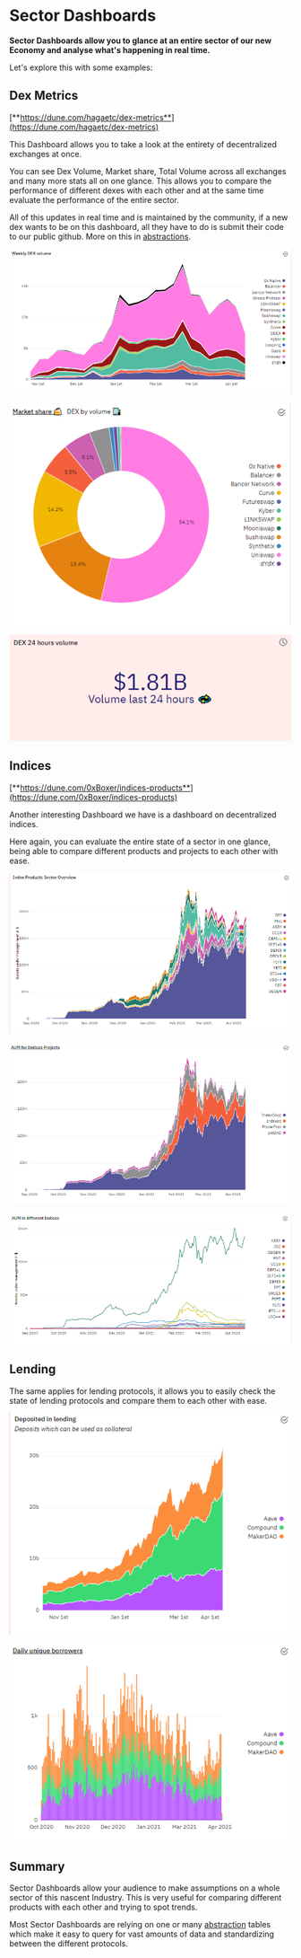 # Sector Dashboards

**Sector Dashboards allow you to glance at an entire sector of our new Economy and analyse what's happening in real time.**

Let's explore this with some examples:

## Dex Metrics

[**https://dune.com/hagaetc/dex-metrics**](https://dune.com/hagaetc/dex-metrics)

This Dashboard allows you to take a look at the entirety of decentralized exchanges at once.

You can see Dex Volume, Market share, Total Volume across all exchanges and many more stats all on one glance. This allows you to compare the performance of different dexes with each other and at the same time evaluate the performance of the entire sector.

All of this updates in real time and is maintained by the community, if a new dex wants to be on this dashboard, all they have to do is submit their code to our public github. More on this in [abstractions](../../tables/abstractions/).

![](<../../assets/image (65).png>)

![](<../../assets/image (11).png>)

![](<../../assets/image (70).png>)

## Indices

[**https://dune.com/0xBoxer/indices-products**](https://dune.com/0xBoxer/indices-products)

Another interesting Dashboard we have is a dashboard on decentralized indices.

Here again, you can evaluate the entire state of a sector in one glance, being able to compare different products and projects to each other with ease.

![](<../../assets/image (7).png>)

![](<../../assets/image (36).png>)

![](<../../assets/image (3).png>)

## Lending

The same applies for lending protocols, it allows you to easily check the state of lending protocols and compare them to each other with ease.

![](<../../assets/image (1).png>)

![](<../../assets/image (39).png>)

## Summary

Sector Dashboards allow your audience to make assumptions on a whole sector of this nascent Industry. This is very useful for comparing different products with each other and trying to spot trends.

Most Sector Dashboards are relying on one or many [abstraction](../../tables/abstractions/) tables which make it easy to query for vast amounts of data and standardizing between the different protocols.

